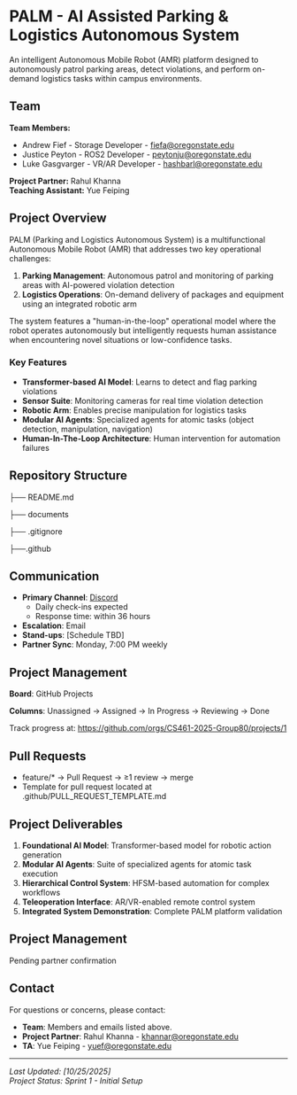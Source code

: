 # PALM - AI Assisted Parking & Logistics Autonomous System

An intelligent Autonomous Mobile Robot (AMR) platform designed to autonomously patrol parking areas, detect violations, and perform on-demand logistics tasks within campus environments.

## Team

**Team Members:**
- Andrew Fief - Storage Developer - fiefa@oregonstate.edu
- Justice Peyton - ROS2 Developer - peytonju@oregonstate.edu
- Luke Gasgvarger - VR/AR Developer - hashbarl@oregonstate.edu

**Project Partner:** Rahul Khanna  
**Teaching Assistant:** Yue Feiping

## Project Overview

PALM (Parking and Logistics Autonomous System) is a multifunctional Autonomous Mobile Robot (AMR) that addresses two key operational challenges:

1. **Parking Management**: Autonomous patrol and monitoring of parking areas with AI-powered violation detection
2. **Logistics Operations**: On-demand delivery of packages and equipment using an integrated robotic arm

The system features a "human-in-the-loop" operational model where the robot operates autonomously but intelligently requests human assistance when encountering novel situations or low-confidence tasks.

### Key Features

- **Transformer-based AI Model**: Learns to detect and flag parking violations
- **Sensor Suite**: Monitoring cameras for real time violation detection
- **Robotic Arm**: Enables precise manipulation for logistics tasks
- **Modular AI Agents**: Specialized agents for atomic tasks (object detection, manipulation, navigation)
- **Human-In-The-Loop Architecture**: Human intervention for automation failures

## Repository Structure

├── README.md

├── documents

├── .gitignore

├──.github

## Communication

- **Primary Channel**: [Discord](https://discord.gg/QFVfgUBbDx)
  - Daily check-ins expected
  - Response time: within 36 hours
- **Escalation**: Email
- **Stand-ups**: [Schedule TBD]
- **Partner Sync**: Monday, 7:00 PM weekly

## Project Management

**Board**: GitHub Projects

**Columns**: Unassigned → Assigned → In Progress → Reviewing → Done

Track progress at: https://github.com/orgs/CS461-2025-Group80/projects/1

## Pull Requests
- feature/* → Pull Request → ≥1 review → merge
- Template for pull request located at .github/PULL_REQUEST_TEMPLATE.md

## Project Deliverables

1. **Foundational AI Model**: Transformer-based model for robotic action generation
2. **Modular AI Agents**: Suite of specialized agents for atomic task execution
3. **Hierarchical Control System**: HFSM-based automation for complex workflows
4. **Teleoperation Interface**: AR/VR-enabled remote control system
5. **Integrated System Demonstration**: Complete PALM platform validation

## Project Management
   Pending partner confirmation

## Contact

For questions or concerns, please contact:
- **Team**: Members and emails listed above.
- **Project Partner**: Rahul Khanna - khannar@oregonstate.edu
- **TA**: Yue Feiping - yuef@oregonstate.edu

---

*Last Updated: [10/25/2025]*  
*Project Status: Sprint 1 - Initial Setup*
